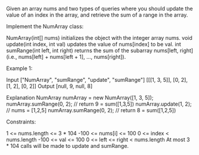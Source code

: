 Given an array nums and two types of queries where you should update the value of an index in the array, and retrieve the sum of a range in the array.

Implement the NumArray class:

NumArray(int[] nums) initializes the object with the integer array nums.
void update(int index, int val) updates the value of nums[index] to be val.
int sumRange(int left, int right) returns the sum of the subarray nums[left, right] (i.e., nums[left] + nums[left + 1], ..., nums[right]).
 

Example 1:

Input
["NumArray", "sumRange", "update", "sumRange"]
[[[1, 3, 5]], [0, 2], [1, 2], [0, 2]]
Output
[null, 9, null, 8]

Explanation
NumArray numArray = new NumArray([1, 3, 5]);
numArray.sumRange(0, 2); // return 9 = sum([1,3,5])
numArray.update(1, 2);   // nums = [1,2,5]
numArray.sumRange(0, 2); // return 8 = sum([1,2,5])
 

Constraints:

1 <= nums.length <= 3 * 104
-100 <= nums[i] <= 100
0 <= index < nums.length
-100 <= val <= 100
0 <= left <= right < nums.length
At most 3 * 104 calls will be made to update and sumRange.

